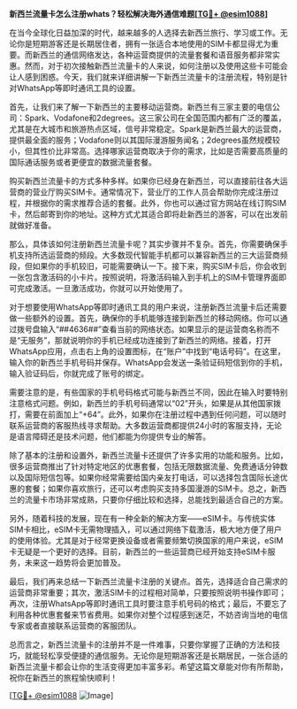 **新西兰流量卡怎么注册whats？轻松解决海外通信难题[[TG💪+ @esim1088](https://t.me/s/esim1088)]**

在当今全球化日益加深的时代，越来越多的人选择去新西兰旅行、学习或工作。无论你是短期游客还是长期居住者，拥有一张适合本地使用的SIM卡都显得尤为重要。而新西兰的通信网络发达，各种运营商提供的流量套餐和语音服务都非常实惠。然而，对于初次接触新西兰流量卡的人来说，如何注册以及使用这些卡可能会让人感到困惑。今天，我们就来详细讲解一下新西兰流量卡的注册流程，特别是针对WhatsApp等即时通讯工具的设置。

首先，让我们来了解一下新西兰的主要移动运营商。新西兰有三家主要的电信公司：Spark、Vodafone和2degrees。这三家公司在全国范围内都有广泛的覆盖，尤其是在大城市和旅游热点区域，信号非常稳定。Spark是新西兰最大的运营商，提供最全面的服务；Vodafone则以其国际漫游服务闻名；2degrees虽然规模较小，但其性价比非常高。选择哪家运营商取决于你的需求，比如是否需要高质量的国际通话服务或者更便宜的数据流量套餐。

购买新西兰流量卡的方式多种多样。如果你已经身在新西兰，可以直接前往各大运营商的营业厅购买SIM卡。通常情况下，营业厅的工作人员会帮助你完成注册过程，并根据你的需求推荐合适的套餐。此外，你也可以通过官方网站在线订购SIM卡，然后邮寄到你的地址。这种方式尤其适合即将赴新西兰的游客，可以在出发前就做好准备。

那么，具体该如何注册新西兰流量卡呢？其实步骤并不复杂。首先，你需要确保手机支持所选运营商的频段。大多数现代智能手机都可以兼容新西兰的三大运营商频段，但如果你的手机较旧，可能需要确认一下。接下来，购买SIM卡后，你会收到一张包含激活码的小卡片。按照说明，将激活码输入到手机上的SIM卡管理界面即可完成激活。一旦激活成功，你就可以开始使用了。

对于想要使用WhatsApp等即时通讯工具的用户来说，注册新西兰流量卡后还需要做一些额外的设置。首先，确保你的手机能够连接到新西兰的移动网络。你可以通过拨号盘输入“*#*#4636#*#*”查看当前的网络状态。如果显示的是运营商名称而不是“无服务”，那就说明你的手机已经成功连接到了新西兰的网络。接着，打开WhatsApp应用，点击右上角的设置图标，在“账户”中找到“电话号码”。在这里，输入你的新西兰手机号码并保存。WhatsApp会发送一条验证码短信到你的手机，输入验证码后，你就完成了账号的绑定。

需要注意的是，有些国家的手机号码格式可能与新西兰不同，因此在输入时要特别注意格式问题。例如，新西兰的手机号码通常以“02”开头，如果是从其他国家拨打，需要在前面加上“+64”。此外，如果你在注册过程中遇到任何问题，可以随时联系运营商的客服热线寻求帮助。大多数运营商都提供24小时的客服支持，无论是语言障碍还是技术问题，他们都能为你提供专业的解答。

除了基本的注册和设置外，新西兰流量卡还提供了许多实用的功能和服务。比如，很多运营商推出了针对特定地区的优惠套餐，包括无限数据流量、免费通话分钟数以及国际短信包等。如果你经常需要给国内亲友打电话，可以选择包含国际长途优惠的套餐；如果你喜欢旅行，还可以考虑购买支持多国漫游的SIM卡。总之，新西兰的流量卡市场非常成熟，只要你仔细比较和选择，总能找到最适合自己的方案。

另外，随着科技的发展，现在有一种全新的解决方案——eSIM卡。与传统实体SIM卡相比，eSIM卡无需物理插入，可以通过网络下载激活，极大地方便了用户的使用体验。尤其是对于经常更换设备或者需要频繁切换国家的用户来说，eSIM卡无疑是一个更好的选择。目前，新西兰的一些运营商已经开始支持eSIM卡服务，未来这一趋势将会更加普及。

最后，我们再来总结一下新西兰流量卡注册的关键点。首先，选择适合自己需求的运营商非常重要；其次，激活SIM卡的过程相对简单，只要按照说明书操作即可；再次，注册WhatsApp等即时通讯工具时要注意手机号码的格式；最后，不要忘了利用各种优惠套餐来节省费用。如果你对整个过程感到迷茫，不妨咨询当地的电信专家或者直接联系运营商的客服团队。

总而言之，新西兰流量卡的注册并不是一件难事，只要你掌握了正确的方法和技巧，就能轻松享受便捷的通信服务。无论你是短期游客还是长期居民，一张合适的新西兰流量卡都会让你的生活变得更加丰富多彩。希望这篇文章能对你有所帮助，祝你在新西兰的旅程愉快顺利！

[[TG💪+ @esim1088](https://t.me/s/esim1088) ![Image](https://i.postimg.cc/4NQfJmqS/Snipaste-2025-05-13-00-14-12.png)]
